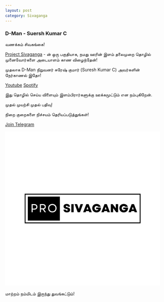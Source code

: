 ```yaml
---
layout: post
category: Sivaganga
---
```


### D-Man - Suersh Kumar C

வணக்கம் சிவகங்கை!

[Project Sivaganga](http://vallarasu.in/project-sivaganga.html) - ன் ஒரு பகுதியாக,
நமது ஊரின் இளம் தலைமுறை 
தொழில் முனைவோர்களை 
அடையாளம் காண விழைந்தேன்!

முதலாக D-Man நிறுவனர் 
சுரேஷ் குமார் (Suresh Kumar C) அவர்களின் 
நேர்காணல் இதோ!

[Youtube](https://youtu.be/45gLsNhIy6k)
[Spotify](https://open.spotify.com/episode/5H3g75oRGpOCImDAEaQ1i7?si=f6e4B6LuSsqVHzd22Ma83g)

இது தொழில் செய்ய விளையும் 
இளம்பிரார்களுக்கு 
ஊக்கமூட்டும் என நம்புகிறேன்.

முதல் முயற்சி 
முதல் பதிவு!

நிறை குறைகளை 
நிச்சயம் தெரியப்படுத்துங்கள்!

[Join Telegram](https://t.me/+avpDNJ-CHWxiYWY1)

![Project Sivaganga](https://raw.githubusercontent.com/VallarasuS/Vallarasu.in/master/docs/_screenshots/Pro-Sivaganga.png)

மாற்றம் நம்மிடம் இருந்து துவங்கட்டும்!